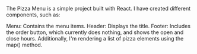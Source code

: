 The Pizza Menu is a simple project built with React. I have created different components, such as:

Menu: Contains the menu items.
Header: Displays the title.
Footer: Includes the order button, which currently does nothing, and shows the open and close hours.
Additionally, I'm rendering a list of pizza elements using the map() method.
